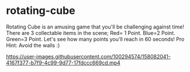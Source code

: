 # rotating-cube
Rotating Cube is an amusing game that you'll be challenging against time!
There are 3 collectable items in the scene;
Red= 1 Point. Blue=2 Point. Green=3 Point.
Let's see how many points you'll reach in 60 seconds!
Pro Hint: Avoid the walls :)



https://user-images.githubusercontent.com/100294574/158082041-4167f377-b7f9-4c99-9d77-17fdccc669cd.mp4


